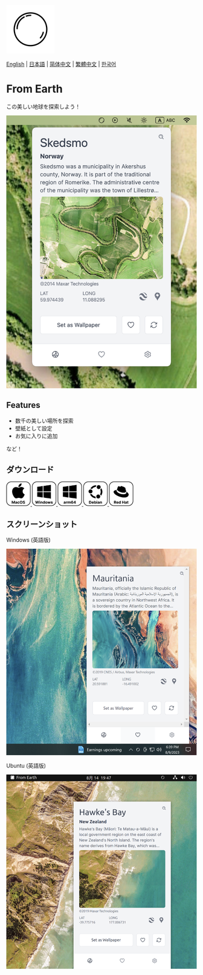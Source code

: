 <img src="./assets/icon.png" alt="logo" width="128">

[English](./README.md) | [日本語](./README_ja.md) | [简体中文](./README_zh-CN.md) | [繁體中文](./README_zh-TW.md) | [한국어](./README_ko.md)

# From Earth

この美しい地球を探索しよう！

<img src="./assets/Screenshot 2023-08-14 at 19.30.13.png" width="512">

## Features

- 数千の美しい場所を探索
- 壁紙として設定
- お気に入りに追加

など！

## ダウンロード

<div>
    <a href="">
        <img src="assets/macos.svg" alt="MacOS" width="64">
    </a>
    <a href="">
        <img src="assets/windows.svg" alt="Windows" width="64">
    </a>
    <a href="">
        <img src="assets/windows-arm64.svg" alt="Windows arm64" width="64">
    </a>
    <a href="">
        <img src="assets/debian.svg" alt="Linux Debian" width="64">
    </a>
    <a href="">
        <img src="assets/red-hat.svg" alt="Linux Red Hat" width="64">
    </a>
</div>

## スクリーンショット

Windows (英語版)

<img src="./assets/Screenshot 2023-08-09 at 18.39.17.png" width="512">

Ubuntu (英語版)

<img src="./assets/Screenshot 2023-08-14 at 19.47.17.png" width="512">
